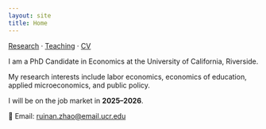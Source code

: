 ```yaml
---
layout: site
title: Home
---
```


[Research](research.md) · [Teaching](teaching.md) · [CV](CV_Ruinan.pdf)

I am a PhD Candidate in Economics at the University of California, Riverside.  

My research interests include labor economics, economics of education, applied microeconomics, and public policy.  

I will be on the job market in **2025–2026**.

📧 Email: [ruinan.zhao@email.ucr.edu](mailto:ruinan.zhao@email.ucr.edu)
